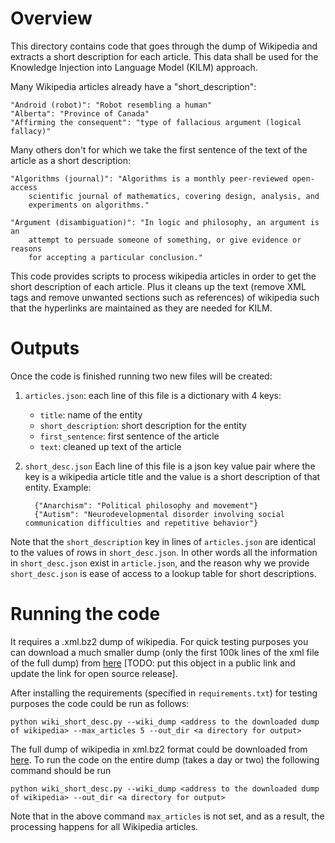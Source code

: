 # Overview


This directory contains code that goes through the dump of Wikipedia and
extracts a short description for each article. This data shall be used
for the Knowledge Injection into Language Model (KILM) approach.

Many Wikipedia articles already have a "short_description":

    "Android (robot)": "Robot resembling a human"
    "Alberta": "Province of Canada"
    "Affirming the consequent": "type of fallacious argument (logical fallacy)"


Many others don't for which we take the first sentence of the text of the article
as a short description:

    "Algorithms (journal)": "Algorithms is a monthly peer-reviewed open-access
        scientific journal of mathematics, covering design, analysis, and
        experiments on algorithms."

    "Argument (disambiguation)": "In logic and philosophy, an argument is an
        attempt to persuade someone of something, or give evidence or reasons
        for accepting a particular conclusion."

This code provides scripts to process wikipedia articles in order
to get the short description of each article. Plus it cleans up the
text (remove XML tags and remove unwanted sections such as references) 
of wikipedia such that the hyperlinks are maintained as they are 
needed for KILM.

# Outputs


Once the code is finished running two new files will be created:

1) `articles.json`: each line of this file is a dictionary with 4 keys:

    * `title`: name of the entity
    * `short_description`: short description for the entity
    * `first_sentence`: first sentence of the article
    * `text`: cleaned up text of the article
  
2) `short_desc.json`
	     Each line of this file is a json key value pair where the key is a wikipedia
	     article title and the value is a short description of that entity. Example:
   
	     {"Anarchism": "Political philosophy and movement"}
	     {"Autism": "Neurodevelopmental disorder involving social communication difficulties and repetitive behavior"}

Note that the `short_description` key in lines of `articles.json`
are identical to the values of rows in `short_desc.json`. In other words
all the information in `short_desc.json` exist in `article.json`, 
and the reason why we provide `short_desc.json` is ease of access
to a lookup table for short descriptions.

# Running the code


It requires a .xml.bz2 dump of wikipedia. For quick testing purposes you can download a much smaller
dump (only the first 100k lines of the xml file of the full dump) from [here](https://drive.corp.amazon.com/documents/mahdinam@/data/kelm_review/en-wiki-head-100k.xml.bz2
) [TODO: put this object in a public link and update the link for open source release].

After installing the requirements (specified in `requirements.txt`) for testing purposes the 
code could be run as follows:

`python wiki_short_desc.py --wiki_dump <address to the downloaded dump of wikipedia> --max_articles 5 --out_dir <a directory for output>`

The full dump of wikipedia in xml.bz2 format could be downloaded
from [here](https://dumps.wikimedia.org/enwiki/latest/). To run
the code on the entire dump (takes a day or two) the following command
should be run 

`python wiki_short_desc.py --wiki_dump <address to the downloaded dump of wikipedia> --out_dir <a directory for output>`

Note that in the above command `max_articles` is not set, and as 
a result, the processing happens for all Wikipedia articles. 